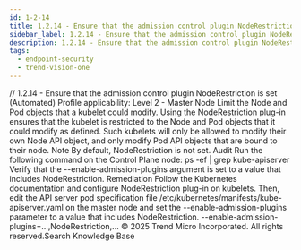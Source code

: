 ```yaml
---
id: 1-2-14
title: 1.2.14 - Ensure that the admission control plugin NodeRestriction is set (Automated)
sidebar_label: 1.2.14 - Ensure that the admission control plugin NodeRestriction is set (Automated)
description: 1.2.14 - Ensure that the admission control plugin NodeRestriction is set (Automated)
tags:
  - endpoint-security
  - trend-vision-one
---
```


/*<![CDATA[*/ $('#title').html($('meta[name=map-description]').attr('content')); /*]]>*/ 1.2.14 - Ensure that the admission control plugin NodeRestriction is set (Automated) Profile applicability: Level 2 - Master Node Limit the Node and Pod objects that a kubelet could modify. Using the NodeRestriction plug-in ensures that the kubelet is restricted to the Node and Pod objects that it could modify as defined. Such kubelets will only be allowed to modify their own Node API object, and only modify Pod API objects that are bound to their node. Note By default, NodeRestriction is not set. Audit Run the following command on the Control Plane node: ps -ef | grep kube-apiserver Verify that the --enable-admission-plugins argument is set to a value that includes NodeRestriction. Remediation Follow the Kubernetes documentation and configure NodeRestriction plug-in on kubelets. Then, edit the API server pod specification file /etc/kubernetes/manifests/kube-apiserver.yaml on the master node and set the --enable-admission-plugins parameter to a value that includes NodeRestriction. --enable-admission-plugins=...,NodeRestriction,... © 2025 Trend Micro Incorporated. All rights reserved.Search Knowledge Base